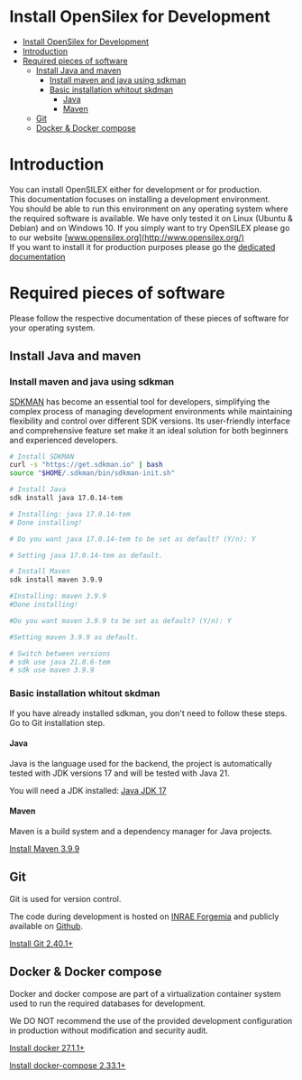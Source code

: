 # Install OpenSilex for Development

- [Install OpenSilex for Development](#install-opensilex-for-development)
- [Introduction](#introduction)
- [Required pieces of software](#required-pieces-of-software)
  - [Install Java and maven](#install-java-and-maven)
    - [Install maven and java using sdkman](#install-maven-and-java-using-sdkman)
    - [Basic installation whitout skdman](#basic-installation-whitout-skdman)
      - [Java](#java)
      - [Maven](#maven)
  - [Git](#git)
  - [Docker \& Docker compose](#docker--docker-compose)

# Introduction

You can install OpenSILEX either for development or for production.   
This documentation focuses on installing a development environment.  
You should be able to run this environment on any operating system where the required software is available.
We have only tested it on Linux (Ubuntu & Debian) and on Windows 10.
If you simply want to try OpenSILEX please go to our website [www.opensilex.org](http://www.opensilex.org/)   
If you want to install it for production purposes please go the [dedicated documentation](./production)   

# Required pieces of software

Please follow the respective documentation of these pieces of software for your operating system.

## Install Java and maven

### Install maven and java using sdkman

[SDKMAN](https://sdkman.io/) has become an essential tool for developers, simplifying the complex process of managing development environments while maintaining flexibility and control over different SDK versions. Its user-friendly interface and comprehensive feature set make it an ideal solution for both beginners and experienced developers.

```bash
# Install SDKMAN
curl -s "https://get.sdkman.io" | bash
source "$HOME/.sdkman/bin/sdkman-init.sh"

# Install Java
sdk install java 17.0.14-tem

# Installing: java 17.0.14-tem
# Done installing!

# Do you want java 17.0.14-tem to be set as default? (Y/n): Y

# Setting java 17.0.14-tem as default.

# Install Maven
sdk install maven 3.9.9

#Installing: maven 3.9.9
#Done installing!

#Do you want maven 3.9.9 to be set as default? (Y/n): Y

#Setting maven 3.9.9 as default. 

# Switch between versions
# sdk use java 21.0.6-tem
# sdk use maven 3.9.9
```

### Basic installation whitout skdman

If you have already installed sdkman, you don't need to follow these steps. Go to Git installation step. 

#### Java

Java is the language used for the backend, the project is automatically tested with JDK versions 17 and will be tested with Java 21.

You will need a JDK installed: [Java JDK 17](https://jdk.java.net/)

#### Maven

Maven is a build system and a dependency manager for Java projects.

[Install Maven 3.9.9](https://maven.apache.org/install.html)


## Git

Git is used for version control.

The code during development is hosted on [INRAE Forgemia](https://forge.inrae.fr/OpenSILEX/opensilex-dev) and publicly available on [Github](https://github.com/OpenSILEX/opensilex).

[Install Git 2.40.1+](https://git-scm.com/book/en/v2/Getting-Started-Installing-Git)

## Docker & Docker compose

Docker and docker compose are part of a virtualization container system used to run the required databases for development.

We DO NOT recommend the use of the provided development configuration in production without modification and security audit.

[Install docker 27.1.1+](https://docs.docker.com/engine/install/)

[Install docker-compose 2.33.1+](https://docs.docker.com/compose/install/)
